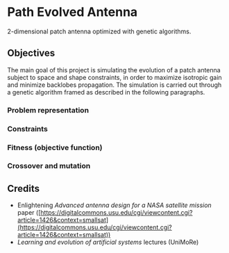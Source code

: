 # Path Evolved Antenna
2-dimensional patch antenna optimized with genetic algorithms.

## Objectives
The main goal of this project is simulating the evolution of a patch antenna subject to space and shape constraints, in order to maximize isotropic gain and minimize backlobes propagation. The simulation is carried out through a genetic algorithm framed as described in the following paragraphs.

### Problem representation

### Constraints

### Fitness (objective function)

### Crossover and mutation

## Credits
 - Enlightening _Advanced antenna design for a NASA satellite mission_ paper ([https://digitalcommons.usu.edu/cgi/viewcontent.cgi?article=1426&context=smallsat](https://digitalcommons.usu.edu/cgi/viewcontent.cgi?article=1426&context=smallsat))
 - _Learning and evolution of artificial systems_ lectures (UniMoRe)